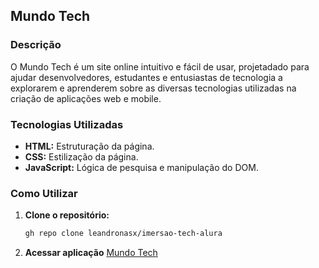 
## Mundo Tech

### Descrição
O Mundo Tech é um site online intuitivo e fácil de usar, projetadado para ajudar desenvolvedores, estudantes e entusiastas de tecnologia a explorarem e aprenderem sobre as diversas tecnologias utilizadas na criação de aplicações web e mobile.

### Tecnologias Utilizadas
* **HTML:** Estruturação da página.
* **CSS:** Estilização da página.
* **JavaScript:** Lógica de pesquisa e manipulação do DOM.

### Como Utilizar
1. **Clone o repositório:**
   ```bash
   gh repo clone leandronasx/imersao-tech-alura
2. **Acessar aplicação**
   [Mundo Tech](https://imersao-tech-alura.vercel.app/)
   
